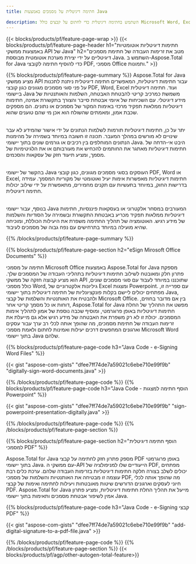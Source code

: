 ```yaml
---
title: חתימה דיגיטלית על מסמכים באמצעות Java  

description: השתמש בחתימה דיגיטלית כדי לחתום על קבצים כולל Microsoft Word, Excel, PowerPoint, PDF ותמונות באמצעות יישום Java שלך.  הוסף e-Signature באופן מקוון באמצעות אפליקציה.
---
```


{{< blocks/products/pf/feature-page-wrap >}}
{{< blocks/products/pf/feature-page-header h1="חתימות דיגיטליות אוטומטיות באמצעות ממשקי API של Java" h2="מטב את זרימות העבודה של חתימת מסמכים דיגיטליים על ידי יצירת מערכת אוטומטית מבוססת Java.  השתמש ב-Aspose.Total for Java כדי להוסיף חתימה לקובצי PDF, מסמכי Office ותמונות." >}}

{{% blocks/products/pf/feature-page-summary %}}
Aspose.Total for Java מציע ממשקי API עבור חתימות דיגיטליות, המאפשרים חתימה דיגיטלית ניתנת לתכנות על פני סוגי מסמכים מגוונים כגון קובצי PDF, Word, Excel ועוד.  חתימה דיגיטלית ביישומי Java משמשת כמרכיב קריטי להבטחת האבטחה, השלמות והאותנטיות של מידע דיגיטלי.  עם השכיחות של איומי אבטחת סייבר והצורך בתקשורת אמינה, חתימות דיגיטליות ממלאות תפקיד מרכזי באימות המקור של מסמכים או נתונים.  הם מספקים שכבת אמון, ומאמתים שהשולח הוא אכן מי שהם טוענים שהוא.  <br /><br />

יתר על כן, חתימות דיגיטליות תורמות לשלמות הנתונים על ידי אישור שהמידע לא עבר שינויים לא מורשים במהלך המעבר. תכונה זו חשובה במיוחד בשמירה על מהימנות הנתונים המוחלפים בין רכיבים או גורמים שונים בתוך יישומי Java. היבט אי-הדחה של חתימות דיגיטליות מאתגר את החותמים להכחיש את מעורבותם או את הלגיטימיות של מסמך, ומציע תיעוד חזק של עסקאות והסכמים. <br /><br />

בהקשר של יישומי Java העוסקים בסוגי מסמכים מגוונים, כגון קובצי PDF, Word או Excel, חתימות דיגיטליות מאפשרות אימות יעיל ואוטומטי של מקוריות המסמך.  עמידה בדרישות החוק, במיוחד בתעשיות עם תקנים מחמירים, מתאפשרת על ידי שילוב יכולות חתימה דיגיטלית.  <br /><br />

בנוסף, עבור יישומי Java המעורבים במסחר אלקטרוני או בעסקאות פיננסיות, חתימות דיגיטליות ממלאות תפקיד מכריע באבטחת התקשורת ובשמירה על הסודיות והשלמות של מידע רגיש.  האוטומציה של תהליך החתימה משפרת את היעילות הכוללת, ומוכיחה שהיא מועילה במיוחד בתרחישים עם נפח גבוה של מסמכים לעיבוד.  

{{% /blocks/products/pf/feature-page-summary  %}}

{{% blocks/products/pf/feature-page-section  h2="eSign Mirosoft Office Documents" %}}

חתימה על מסמכי Microsoft Office באמצעות Aspose.Total for Java מספקת פתרון חלק ומאובטח לשילוב חתימות דיגיטליות בתהליכי העבודה של המסמכים שלך.  הוא מציע קבוצה חזקה של ממשקי API שתוכננו במיוחד לעבוד עם סוגי מסמכים שונים, כולל מסמכי Word, גיליונות אלקטרוניים של Excel ומצגות Powerpoint.  עם ספרייה זו, מפתחים יכולים ליישם בקלות פונקציונליות של חתימה דיגיטלית בתוך יישומי Java, ולהבטיח את האותנטיות והשלמות של קבצי Microsoft Office.  בין אם מדובר בחוזים, דוחות או כל מסמך קריטי אחר, Aspose.Total for Java מפשט את התהליך של החלת חתימות דיגיטליות באופן פרוגרמטי, ומוסיף שכבה נוספת של אמון לתהליך אימות המסמכים.  יכולת זו לא רק משפרת את האבטחה של מידע רגיש אלא גם מייעלת את זרימות העבודה של חתימת מסמכים, מה שהופך אותה לכלי רב ערך עבור עסקים וארגונים המחפשים דרכים יעילות ואמינות לחתום ולאמת מסמכי Microsoft Word בתוך יישומי Java שלהם.

{{% blocks/products/pf/feature-page-code h3="Java Code - e-Signing Word Files" %}}

{{< gist "aspose-com-gists" "dfee7ff74de7a59021c6ebe710e99f9b" "digitally-sign-word-documents.java" >}}

{{% /blocks/products/pf/feature-page-code  %}}
{{% blocks/products/pf/feature-page-code h3="Java Code - הוסף חתימה למצגות Powerpoint" %}}

{{< gist "aspose-com-gists" "dfee7ff74de7a59021c6ebe710e99f9b" "sign-powerpoint-presentation-digitally.java" >}}

{{% /blocks/products/pf/feature-page-code  %}}
{{% /blocks/products/pf/feature-page-section %}}

{{% blocks/products/pf/feature-page-section  h2="הוסף חתימה דיגיטלית למסמכי PDF" %}}

Aspose.Total for Java מספק פתרון חזק לחתימה על קבצי PDF באופן פרוגרמטי בתוך יישומי Java.  עם ממשקי ה-API הייעודיים שלו למניפולציה של PDF, מפתחים יכולים לשלב בצורה חלקה חתימות דיגיטליות בזרימות העבודה שלהם.  ערכת כלים רבת עוצמה זו מבטיחה את האותנטיות והשלמות של מסמכי PDF, מה שהופך אותה לכלי חיוני לעסקים וארגונים הדורשים שיטות מאובטחות ויעילות לחתימה ואימות של קבצי PDF.  Aspose.Total for Java מייעל את תהליך החלת חתימות דיגיטליות, ומציע פתרון אמין לשיפור אבטחת מסמכים ותאימות בתוך יישומי Java.

{{% blocks/products/pf/feature-page-code h3="Java Code - e-Signing קבצי PDF" %}}

{{< gist "aspose-com-gists" "dfee7ff74de7a59021c6ebe710e99f9b" "add-digital-signature-to-a-pdf-file.java" >}}

{{% /blocks/products/pf/feature-page-code  %}}
{{% /blocks/products/pf/feature-page-section %}}
{{< blocks/products/pf/agp/other-autogen-total-feature>}}